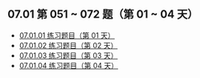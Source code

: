 ## 07.01 第 051 ~ 072 题（第 01 ~ 04 天）

- [07.01.01 练习题目（第 01 天）](https://github.com/datawhalechina/leetcode-notes/blob/main/docs/ch07/07.01/07.01.01-Exercises.md)
- [07.01.02 练习题目（第 02 天）](https://github.com/datawhalechina/leetcode-notes/blob/main/docs/ch07/07.01/07.01.02-Exercises.md)
- [07.01.03 练习题目（第 03 天）](https://github.com/datawhalechina/leetcode-notes/blob/main/docs/ch07/07.01/07.01.03-Exercises.md)
- [07.01.04 练习题目（第 04 天）](https://github.com/datawhalechina/leetcode-notes/blob/main/docs/ch07/07.01/07.01.04-Exercises.md)